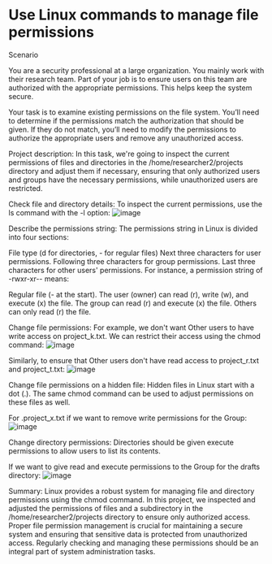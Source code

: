 # Use Linux commands to manage file permissions

Scenario

You are a security professional at a large organization. You mainly work with their research team. Part of your job is to ensure users on this team are authorized with the appropriate permissions. This helps keep the system secure. 

Your task is to examine existing permissions on the file system. You’ll need to determine if the permissions match the authorization that should be given. If they do not match, you’ll need to modify the permissions to authorize the appropriate users and remove any unauthorized access.

Project description:
In this task, we're going to inspect the current permissions of files and directories in the /home/researcher2/projects directory and adjust them if necessary, ensuring that only authorized users and groups have the necessary permissions, while unauthorized users are restricted.

Check file and directory details:
To inspect the current permissions, use the ls command with the -l option:
![image](https://github.com/aperezgomez/-Linux_file_permissions/assets/120771676/e61d1a78-44e7-4156-b75f-a7e16a09af84)

Describe the permissions string:
The permissions string in Linux is divided into four sections:

File type (d for directories, - for regular files)
Next three characters for user permissions.
Following three characters for group permissions.
Last three characters for other users' permissions.
For instance, a permission string of -rwxr-xr-- means:

Regular file (- at the start).
The user (owner) can read (r), write (w), and execute (x) the file.
The group can read (r) and execute (x) the file.
Others can only read (r) the file.

Change file permissions:
For example, we don't want Other users to have write access on project_k.txt. We can restrict their access using the chmod command:
![image](https://github.com/aperezgomez/-Linux_file_permissions/assets/120771676/445b8278-f760-43a2-ad29-f96ea70b9f4d)


Similarly, to ensure that Other users don't have read access to project_r.txt and project_t.txt:
![image](https://github.com/aperezgomez/-Linux_file_permissions/assets/120771676/e4639d90-6546-4e9b-bfa0-d16eb55b2250)

Change file permissions on a hidden file:
Hidden files in Linux start with a dot (.). The same chmod command can be used to adjust permissions on these files as well.

For .project_x.txt if we want to remove write permissions for the Group:
![image](https://github.com/aperezgomez/-Linux_file_permissions/assets/120771676/ea6f4540-c18b-4fa9-a58c-44eb5d7ff8e0)

Change directory permissions:
Directories should be given execute permissions to allow users to list its contents.

If we want to give read and execute permissions to the Group for the drafts directory:
![image](https://github.com/aperezgomez/-Linux_file_permissions/assets/120771676/352d06f1-36ef-4ee8-b63c-8c9c69cbb7cb)

Summary:
Linux provides a robust system for managing file and directory permissions using the chmod command. In this project, we inspected and adjusted the permissions of files and a subdirectory in the /home/researcher2/projects directory to ensure only authorized access. Proper file permission management is crucial for maintaining a secure system and ensuring that sensitive data is protected from unauthorized access. Regularly checking and managing these permissions should be an integral part of system administration tasks.


